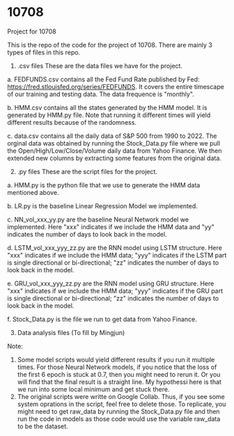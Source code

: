 # 10708
Project for 10708

This is the repo of the code for the project of 10708. There are mainly 3 types of files in this repo.

1. .csv files
These are the data files we have for the project.

a. FEDFUNDS.csv contains all the Fed Fund Rate published by Fed: https://fred.stlouisfed.org/series/FEDFUNDS. It covers the entire timescape of our training and testing data. The data frequence is "monthly".

b. HMM.csv contains all the states generated by the HMM model. It is generated by HMM.py file. Note that running it different times will yield different results because of the randomness.

c. data.csv contains all the daily data of S&P 500 from 1990 to 2022. The orginal data was obtained by running the Stock_Data.py file where we pull the Open/High/Low/Close/Volume daily data from Yahoo Finance. We then extended new columns by extracting some features from the original data.


2. .py files
These are the script files for the project.

a. HMM.py is the python file that we use to generate the HMM data mentioned above.

b. LR.py is the baseline Linear Regression Model we implemented. 

c. NN_vol_xxx_yy.py are the baseline Neural Network model we implemented. Here "xxx" indicates if we include the HMM data and "yy" indicates the number of days to look back in the model.

d. LSTM_vol_xxx_yyy_zz.py are the RNN model using LSTM structure. Here "xxx" indicates if we include the HMM data; "yyy" indicates if the LSTM part is single directional or bi-directional; "zz" indicates the number of days to look back in the model.

e. GRU_vol_xxx_yyy_zz.py are the RNN model using GRU structure. Here "xxx" indicates if we include the HMM data; "yyy" indicates if the GRU part is single directional or bi-directional; "zz" indicates the number of days to look back in the model.

f. Stock_Data.py is the file we run to get data from Yahoo Finance.

3. Data analysis files (To fill by Mingjun)


Note:
1. Some model scripts would yield different results if you run it multiple times. For those Neural Network models, if you notice that the loss of the first 6 epoch is stuck at 0.7, then you might need to rerun it. Or you will find that the final result is a straight line. My hypothessi here is that we run into some local minimum and get stuck there.
2. The original scripts were writte on Google Collab. Thus, if you see some system oprations in the script, feel free to delete those. To replicate, you might need to get raw_data by running the Stock_Data.py file and then run the code in models as those code would use the variable raw_data to be the dataset.



